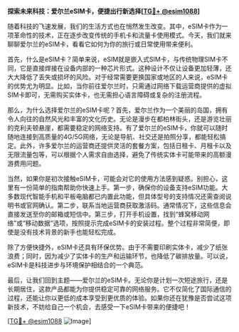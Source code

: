 **探索未来科技：爱尔兰eSIM卡，便捷出行新选择[[TG💪+ @esim1088](https://t.me/s/esim1088)]**

随着科技的飞速发展，我们的生活方式也在悄然发生改变。其中，eSIM卡作为一项革命性的技术，正在逐步改变传统的手机卡和流量卡使用模式。今天，我们就来聊聊爱尔兰的eSIM卡，看看它如何为你的旅行或日常使用带来便利。

首先，什么是eSIM卡？简单来说，eSIM就是嵌入式SIM卡，与传统物理SIM卡不同，它是直接焊接在设备内部的一种芯片形式。这种设计不仅让设备更加轻薄，还大大降低了丢失或损坏的风险。对于经常需要更换国家或地区的人来说，eSIM卡的优势尤为明显。比如，当你前往爱尔兰时，只需通过网络下载运营商提供的虚拟SIM卡即可，无需购买实体卡，也无需担心语言障碍或复杂的注册流程。

那么，为什么选择爱尔兰的eSIM卡呢？首先，爱尔兰作为一个美丽的岛国，拥有令人向往的自然风光和丰富的文化历史。无论是漫步在都柏林街头，还是游览壮丽的克利夫顿悬崖，都需要稳定的网络支持。有了爱尔兰的eSIM卡，你就可以随时随地连接到高质量的4G/5G网络，无论是导航、社交还是拍照分享，都能轻松搞定。此外，许多爱尔兰的运营商还提供灵活的套餐方案，包括日租卡、月租卡以及无限流量包等，可以根据个人需求自由选择，避免了传统实体卡可能带来的高额漫游费用问题。

当然，如果你是初次接触eSIM卡，可能会对它的使用方法感到疑惑。别担心，这里有一份简单的指南帮助你快速上手。第一步，确保你的设备支持eSIM功能。大多数现代智能手机和平板电脑都已内置此功能，但具体型号的支持情况还需查阅说明书或官网确认。第二步，联系当地运营商获取激活码。通常情况下，这些信息会直接发送至你的邮箱或短信中。第三步，打开手机设置，找到“蜂窝移动网络”或“移动数据”选项，按照提示完成eSIM卡的安装过程。整个过程非常简便，即使是没有技术背景的新手也能轻松完成。

除了方便快捷外，eSIM卡还具有环保优势。由于不需要印刷实体卡，减少了纸张浪费；同时，因为减少了实体卡的生产和运输环节，也降低了碳排放量。可以说，eSIM卡是科技进步与环境保护相结合的一个典范。

最后，让我们回到主题——爱尔兰的eSIM卡。无论你是计划一次短途旅行，还是长期居住，这款产品都能为你提供稳定可靠的网络服务。它不仅简化了国际通信的过程，还能让你以更低的成本享受到更优质的体验。如果你还在犹豫是否尝试这项新技术，不妨给自己一个机会，去感受一下eSIM卡带来的便捷吧！

[[TG💪+ @esim1088](https://t.me/s/esim1088) ![Image](https://i.postimg.cc/4NQfJmqS/Snipaste-2025-05-13-00-14-12.png)]